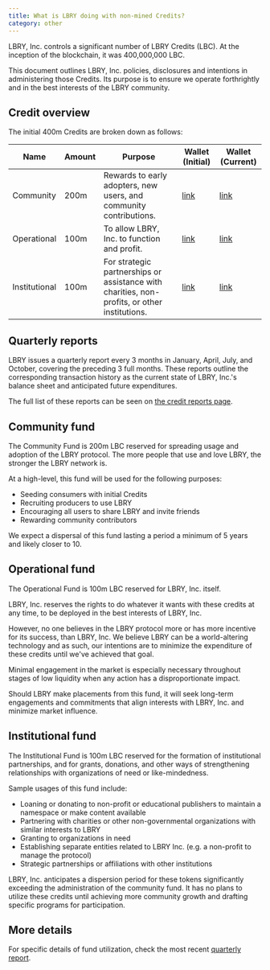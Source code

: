 ```yaml
---
title: What is LBRY doing with non-mined Credits?
category: other
---
```


LBRY, Inc. controls a significant number of LBRY Credits (LBC). At the inception of the blockchain, it was 400,000,000 LBC.

This document outlines LBRY, Inc. policies, disclosures and intentions in administering those Credits. Its purpose is to ensure we operate forthrightly and in the best interests of the LBRY community.

## Credit overview

The initial 400m Credits are broken down as follows:

| Name | Amount | Purpose | Wallet (Initial) | Wallet (Current) |
| ---- | ------ | ---------------- | -------- | -------- |
| Community | 200m | Rewards to early adopters, new users, and community contributions. | [link](https://explorer.lbry.com/address/rRmURzvpHTysU4xUSp9CXeosBTbYfKs7n5) | [link](https://explorer.lbry.com/address/rEqocTgdPdoD8NEbrECTUPfpquJ4zPVCJ8) |
| Operational | 100m | To allow LBRY, Inc. to function and profit. | [link](https://explorer.lbry.com/address/rTZF9RvfkLJ6hwCwERwFd7dppRMeddKjpe) |[link](https://explorer.lbry.com/address/r7hj61jdbGXcsccxw8UmEFCReZoCWLRr7t) |
| Institutional | 100m | For strategic partnerships or assistance with charities, non-profits, or other institutions. | [link](https://explorer.lbry.com/address/rVRMmGLZenVXpT1NwYMGcnwFc642kEgWTV) | [link](https://explorer.lbry.com/address/rKaAUDxr24hHNNTQuNtRvNt8SGYJMdLXo3) |

## Quarterly reports

LBRY issues a quarterly report every 3 months in January, April, July, and October, covering the preceding 3 full months. These reports outline the corresponding transaction history as the current state of LBRY, Inc.'s balance sheet and anticipated future expenditures.

The full list of these reports can be seen on [the credit reports page](/credit-reports).

## Community fund

The Community Fund is 200m LBC reserved for spreading usage and adoption of the LBRY protocol. The more people that use and love LBRY, the stronger the LBRY network is.

At a high-level, this fund will be used for the following purposes:

- Seeding consumers with initial Credits
- Recruiting producers to use LBRY
- Encouraging all users to share LBRY and invite friends
- Rewarding community contributors

We expect a dispersal of this fund lasting a period a minimum of 5 years and likely closer to 10.

## Operational fund

The Operational Fund is 100m LBC reserved for LBRY, Inc. itself.

LBRY, Inc. reserves the rights to do whatever it wants with these credits at any time, to be deployed in the best interests of LBRY, Inc.

However, no one believes in the LBRY protocol more or has more incentive for its success, than LBRY, Inc. We believe LBRY can be a world-altering technology and as such, our intentions are to minimize the expenditure of these credits until we've achieved that goal.

Minimal engagement in the market is especially necessary throughout stages of low liquidity when any action has a disproportionate impact.

Should LBRY make placements from this fund, it will seek long-term engagements and commitments that align interests with LBRY, Inc. and minimize market influence.

## Institutional fund

The Institutional Fund is 100m LBC reserved for the formation of institutional partnerships, and for grants, donations, and other ways of strengthening relationships with organizations of need or like-mindedness.

Sample usages of this fund include:

- Loaning or donating to non-profit or educational publishers to maintain a namespace or make content available
- Partnering with charities or other non-governmental organizations with similar interests to LBRY
- Granting to organizations in need
- Establishing separate entities related to LBRY Inc. (e.g. a non-profit to manage the protocol)
- Strategic partnerships or affiliations with other institutions

LBRY, Inc. anticipates a dispersion period for these tokens significantly exceeding the administration of the community fund. It has no plans to utilize these credits until achieving more community growth and drafting specific programs for participation.

## More details

For specific details of fund utilization, check the most recent [quarterly report](/credit-reports).
